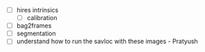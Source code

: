 - [ ] hires intrinsics 
	- [ ] calibration
- [ ] bag2frames 
- [ ] segmentation
- [ ] understand how to run the savloc with these images  - Pratyush